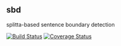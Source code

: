 ## sbd
splitta-based sentence boundary detection

[![Build Status](https://magnum.travis-ci.com/infoa/sbd.svg?token=peRw3SFgRiJ6HVSubFTp&branch=master)](https://magnum.travis-ci.com/infoa/sbd)
[![Coverage Status](https://coveralls.io/repos/infoa/sbd/badge.png?branch=master)](https://coveralls.io/r/infoa/sbd?branch=master)

